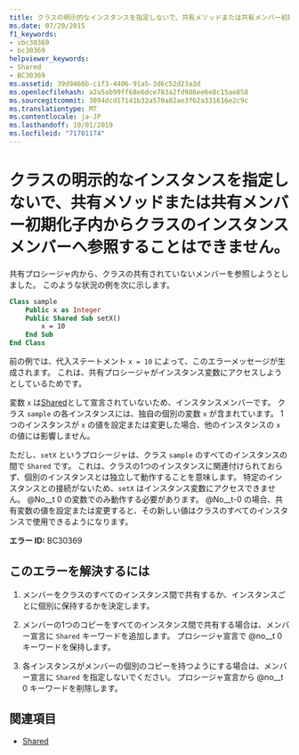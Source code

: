 ```yaml
---
title: クラスの明示的なインスタンスを指定しないで、共有メソッドまたは共有メンバー初期化子内からクラスのインスタンス メンバーへ参照することはできません。
ms.date: 07/20/2015
f1_keywords:
- vbc30369
- bc30369
helpviewer_keywords:
- Shared
- BC30369
ms.assetid: 39d9466b-c1f3-4406-91a5-3d6c52d23a3d
ms.openlocfilehash: a2a5ab99ff68e6dce783a2fd986ee6e8c15ae858
ms.sourcegitcommit: 3094dcd17141b32a570a82ae3f62a331616e2c9c
ms.translationtype: MT
ms.contentlocale: ja-JP
ms.lasthandoff: 10/01/2019
ms.locfileid: "71701174"
---
```

# <a name="cannot-refer-to-an-instance-member-of-a-class-from-within-a-shared-method-or-shared-member-initializer-without-an-explicit-instance-of-the-class"></a>クラスの明示的なインスタンスを指定しないで、共有メソッドまたは共有メンバー初期化子内からクラスのインスタンス メンバーへ参照することはできません。
共有プロシージャ内から、クラスの共有されていないメンバーを参照しようとしました。 このような状況の例を次に示します。  
  
```vb  
Class sample  
    Public x as Integer  
    Public Shared Sub setX()  
        x = 10  
    End Sub  
End Class  
```  
  
 前の例では、代入ステートメント `x = 10` によって、このエラーメッセージが生成されます。 これは、共有プロシージャがインスタンス変数にアクセスしようとしているためです。  
  
 変数 `x` は[Shared](../../../visual-basic/language-reference/modifiers/shared.md)として宣言されていないため、インスタンスメンバーです。 クラス `sample` の各インスタンスには、独自の個別の変数 `x` が含まれています。 1つのインスタンスが `x` の値を設定または変更した場合、他のインスタンスの `x` の値には影響しません。  
  
 ただし、`setX` というプロシージャは、クラス `sample` のすべてのインスタンスの間で `Shared` です。 これは、クラスの1つのインスタンスに関連付けられておらず、個別のインスタンスとは独立して動作することを意味します。 特定のインスタンスとの接続がないため、`setX` はインスタンス変数にアクセスできません。 @No__t 0 の変数でのみ動作する必要があります。 @No__t-0 の場合、共有変数の値を設定または変更すると、その新しい値はクラスのすべてのインスタンスで使用できるようになります。  
  
 **エラー ID:** BC30369  
  
## <a name="to-correct-this-error"></a>このエラーを解決するには  
  
1. メンバーをクラスのすべてのインスタンス間で共有するか、インスタンスごとに個別に保持するかを決定します。  
  
2. メンバーの1つのコピーをすべてのインスタンス間で共有する場合は、メンバー宣言に `Shared` キーワードを追加します。 プロシージャ宣言で @no__t 0 キーワードを保持します。  
  
3. 各インスタンスがメンバーの個別のコピーを持つようにする場合は、メンバー宣言に `Shared` を指定しないでください。 プロシージャ宣言から @no__t 0 キーワードを削除します。  
  
## <a name="see-also"></a>関連項目

- [Shared](../../../visual-basic/language-reference/modifiers/shared.md)
